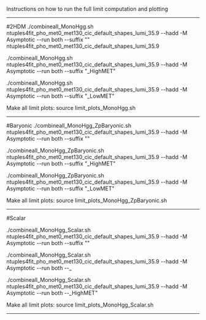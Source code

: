 Instructions on how to run the full limit computation and plotting

----------------------------------------------------------
#2HDM
 ./combineall_MonoHgg.sh ntuples4fit_pho_met0_met130_cic_default_shapes_lumi_35.9 --hadd -M Asymptotic --run both --suffix ""
ntuples4fit_pho_met0_met130_cic_default_shapes_lumi_35.9

 ./combineall_MonoHgg.sh ntuples4fit_pho_met0_met130_cic_default_shapes_lumi_35.9 --hadd -M Asymptotic --run both --suffix "_HighMET"

 ./combineall_MonoHgg.sh ntuples4fit_pho_met0_met130_cic_default_shapes_lumi_35.9 --hadd -M Asymptotic --run both --suffix "_LowMET"

Make all limit plots:
source limit_plots_MonoHgg.sh 

----------------------------------------------------------
#Baryonic
./combineall_MonoHgg_ZpBaryonic.sh ntuples4fit_pho_met0_met130_cic_default_shapes_lumi_35.9 --hadd -M Asymptotic --run both --suffix ""

./combineall_MonoHgg_ZpBaryonic.sh ntuples4fit_pho_met0_met130_cic_default_shapes_lumi_35.9 --hadd -M Asymptotic --run both --suffix "_HighMET"

./combineall_MonoHgg_ZpBaryonic.sh ntuples4fit_pho_met0_met130_cic_default_shapes_lumi_35.9 --hadd -M Asymptotic --run both --suffix "_LowMET"

Make all limit plots:
source limit_plots_MonoHgg_ZpBaryonic.sh 

----------------------------------------------------------

#Scalar

./combineall_MonoHgg_Scalar.sh ntuples4fit_pho_met0_met130_cic_default_shapes_lumi_35.9 --hadd -M Asymptotic --run both --suffix ""

./combineall_MonoHgg_Scalar.sh ntuples4fit_pho_met0_met130_cic_default_shapes_lumi_35.9 --hadd -M Asymptotic --run both --_

./combineall_MonoHgg_Scalar.sh ntuples4fit_pho_met0_met130_cic_default_shapes_lumi_35.9 --hadd -M Asymptotic --run both --_HighMET"

Make all limit plots:
source limit_plots_MonoHgg_Scalar.sh 

----------------------------------------

